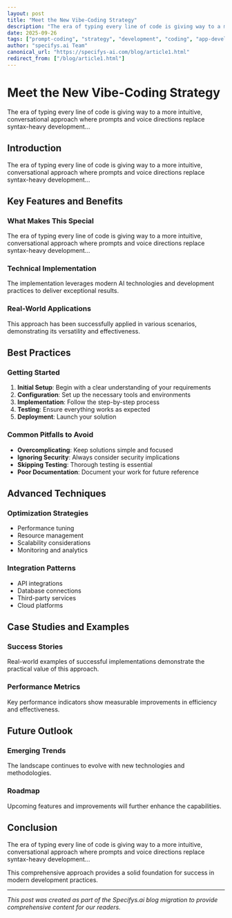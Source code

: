 ```yaml
---
layout: post
title: "Meet the New Vibe-Coding Strategy"
description: "The era of typing every line of code is giving way to a more intuitive, conversational approach where prompts and voice directions replace syntax-heavy development..."
date: 2025-09-26
tags: ["prompt-coding", "strategy", "development", "coding", "app-development"]
author: "specifys.ai Team"
canonical_url: "https://specifys-ai.com/blog/article1.html"
redirect_from: ["/blog/article1.html"]
---
```


# Meet the New Vibe-Coding Strategy

The era of typing every line of code is giving way to a more intuitive, conversational approach where prompts and voice directions replace syntax-heavy development...

## Introduction

The era of typing every line of code is giving way to a more intuitive, conversational approach where prompts and voice directions replace syntax-heavy development...

## Key Features and Benefits

### What Makes This Special

The era of typing every line of code is giving way to a more intuitive, conversational approach where prompts and voice directions replace syntax-heavy development...

### Technical Implementation

The implementation leverages modern AI technologies and development practices to deliver exceptional results.

### Real-World Applications

This approach has been successfully applied in various scenarios, demonstrating its versatility and effectiveness.

## Best Practices

### Getting Started

1. **Initial Setup**: Begin with a clear understanding of your requirements
2. **Configuration**: Set up the necessary tools and environments
3. **Implementation**: Follow the step-by-step process
4. **Testing**: Ensure everything works as expected
5. **Deployment**: Launch your solution

### Common Pitfalls to Avoid

- **Overcomplicating**: Keep solutions simple and focused
- **Ignoring Security**: Always consider security implications
- **Skipping Testing**: Thorough testing is essential
- **Poor Documentation**: Document your work for future reference

## Advanced Techniques

### Optimization Strategies

- Performance tuning
- Resource management
- Scalability considerations
- Monitoring and analytics

### Integration Patterns

- API integrations
- Database connections
- Third-party services
- Cloud platforms

## Case Studies and Examples

### Success Stories

Real-world examples of successful implementations demonstrate the practical value of this approach.

### Performance Metrics

Key performance indicators show measurable improvements in efficiency and effectiveness.

## Future Outlook

### Emerging Trends

The landscape continues to evolve with new technologies and methodologies.

### Roadmap

Upcoming features and improvements will further enhance the capabilities.

## Conclusion

The era of typing every line of code is giving way to a more intuitive, conversational approach where prompts and voice directions replace syntax-heavy development...

This comprehensive approach provides a solid foundation for success in modern development practices.

---

*This post was created as part of the Specifys.ai blog migration to provide comprehensive content for our readers.*